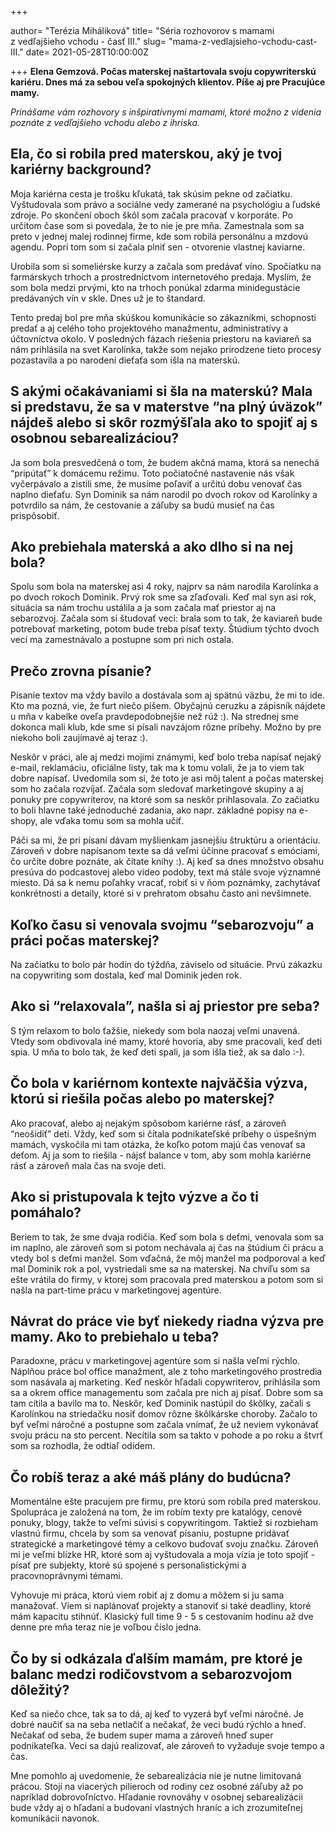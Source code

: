 +++

author= "Terézia Miháliková"
title= "Séria rozhovorov s mamami z&nbsp;vedľajšieho vchodu - časť III."
slug= "mama-z-vedlajsieho-vchodu-cast-III."
date= 2021-05-28T10:00:00Z

+++
**Elena Gemzová. Počas materskej naštartovala svoju copywriterskú kariéru.
Dnes má za sebou veľa spokojných klientov.
Píše aj pre Pracujúce mamy.**

*Prinášame vám rozhovory s inšpiratívnymi mamami, ktoré možno z&nbsp;videnia poznáte z&nbsp;vedľajšieho vchodu alebo z ihriska.*

<!--more-->


## Ela, čo si robila pred materskou, aký je tvoj kariérny  background?

Moja kariérna cesta je trošku kľukatá, tak skúsim pekne od začiatku. Vyštudovala som právo a sociálne vedy zamerané na psychológiu a ľudské zdroje. 
Po skončení oboch škôl som začala pracovať v korporáte. Po určitom čase som si povedala, že to nie je pre mňa. Zamestnala som sa preto v jednej malej
rodinnej firme, kde som robila personálnu a mzdovú agendu. Popri tom som si začala plniť sen - otvorenie vlastnej kaviarne. 


Urobila som si someliérske kurzy a začala som predávať víno. Spočiatku na farmárskych trhoch a prostredníctvom internetového predaja. Myslím, že som bola 
medzi prvými, kto na trhoch ponúkal zdarma minidegustácie predávaných vín v skle. Dnes už je to štandard. 

Tento predaj bol pre mňa skúškou komunikácie so zákazníkmi, schopnosti predať a aj celého toho projektového manažmentu, administratívy a účtovníctva okolo. V posledných fázach riešenia priestoru na 
kaviareň sa nám prihlásila na svet Karolínka, takže som nejako prirodzene tieto procesy pozastavila a po narodení dieťaťa som išla na materskú.


## S akými očakávaniami si šla na materskú? Mala si predstavu, že sa v materstve “na plný úväzok” nájdeš alebo si skôr rozmýšľala ako to spojiť aj s osobnou sebarealizáciou?

Ja som bola presvedčená o tom, že budem akčná mama, ktorá sa nenechá “pripútať” k domácemu režimu. Toto počiatočné nastavenie nás však 
vyčerpávalo a zistili sme, že musíme poľaviť a určitú dobu venovať čas naplno dieťaťu. Syn Dominik sa nám narodil po dvoch rokov od Karolínky a potvrdilo sa 
nám, že cestovanie a záľuby sa budú musieť na čas prispôsobiť. 

## Ako prebiehala materská a ako dlho si na nej bola?

Spolu som bola na materskej asi 4 roky, najprv sa nám narodila Karolínka a po dvoch rokoch Dominik. Prvý rok sme sa zľaďovali. Keď mal syn asi rok, situácia sa 
nám trochu ustálila a ja som začala mať priestor aj na sebarozvoj. Začala som si študovať veci: brala som to tak, že kaviareň bude potrebovať marketing, potom 
bude treba písať texty. Štúdium týchto dvoch vecí ma zamestnávalo a postupne som pri nich ostala.


## Prečo zrovna písanie?

Písanie textov ma vždy bavilo a dostávala som aj spätnú väzbu, že mi to ide. Kto ma pozná, vie, že furt niečo píšem. Obyčajnú ceruzku a zápisník nájdete
u mňa v kabelke oveľa pravdepodobnejšie než rúž :). Na strednej sme dokonca mali klub, kde sme si písali navzájom rôzne príbehy. Možno by pre niekoho boli 
zaujímavé aj teraz :). 

Neskôr v práci, ale aj medzi mojimi známymi, keď bolo treba napísať nejaký e-mail, reklamáciu, oficiálne listy, tak ma k tomu volali, že 
ja to viem tak dobre napísať. Uvedomila som si, že toto je asi môj talent a počas materskej som ho začala rozvíjať. Začala som sledovať marketingové skupiny a aj
ponuky pre copywriterov, na ktoré som sa neskôr prihlasovala.  Zo začiatku to boli hlavne také jednoduché zadania, ako napr. základné popisy na e-shopy, ale vďaka 
tomu som sa mohla učiť. 

Páči sa mi, že pri písaní dávam myšlienkam jasnejšiu štruktúru a orientáciu. Zároveň v dobre napísanom texte sa dá veľmi účinne pracovať s emóciami, čo určite dobre poznáte, ak čítate knihy :). Aj keď sa dnes množstvo obsahu presúva do podcastovej alebo video podoby, text má stále svoje významné miesto. Dá sa k nemu poľahky vracať, robiť si v ňom poznámky, zachytávať konkrétnosti a detaily, ktoré si v prehratom obsahu často ani nevšimnete. 

## Koľko času si venovala svojmu “sebarozvoju” a práci počas materskej? 

Na začiatku to bolo pár hodín do týždňa, záviselo od situácie. Prvú zákazku na copywriting som dostala, keď mal Dominik jeden rok. 


## Ako si “relaxovala”, našla si aj priestor pre seba?

S tým relaxom to bolo ťažšie, niekedy som bola naozaj veľmi unavená. Vtedy som obdivovala iné mamy, ktoré hovoria, aby sme pracovali, keď deti spia. U mňa to 
bolo tak, že keď deti spali, ja som išla tiež, ak sa dalo :-).

## Čo bola v kariérnom kontexte najväčšia výzva, ktorú si riešila počas alebo po materskej?

Ako pracovať, alebo aj nejakým spôsobom kariérne rásť, a zároveň “neošidiť” deti. Vždy, keď som si čítala podnikateľské príbehy o úspešným mamách, vyskočila mi
tam otázka, že koľko potom majú čas venovať sa deťom. Aj ja som to riešila - nájsť balance v tom, aby som mohla kariérne rásť a zároveň mala čas na svoje deti. 


## Ako si pristupovala k tejto výzve a čo ti pomáhalo?

Beriem to tak, že sme dvaja rodičia. Keď som bola s deťmi, venovala som sa im naplno, ale zároveň som si potom nechávala aj čas na štúdium či prácu a vtedy
bol s deťmi manžel. Som vďačná, že môj manžel ma podporoval a keď mal Dominik rok a pol, vystriedali sme sa na materskej. Na chvíľu som sa ešte vrátila do 
firmy, v ktorej som pracovala pred materskou a potom som si našla na part-time prácu v marketingovej agentúre. 

## Návrat do práce vie byť niekedy riadna výzva pre mamy. Ako to prebiehalo u teba? 

Paradoxne, prácu v marketingovej agentúre som si našla veľmi rýchlo. Náplňou práce bol office manažment, ale z toho marketingového prostredia som nasávala 
aj marketing. Keď neskôr hľadali copywriterov, prihlásila som sa a okrem office managementu som začala pre nich aj písať. Dobre som sa tam cítila a 
bavilo ma to. Neskôr, keď Dominik nastúpil do škôlky, začali s Karolínkou na striedačku nosiť domov rôzne škôlkárske choroby.  Začalo to byť veľmi
náročné a postupne som začala vnímať, že už neviem vykonávať svoju prácu na sto percent. Necítila som sa takto v pohode a po roku a štvrť som sa
rozhodla, že odtiaľ odídem.


## Čo robíš teraz a aké máš plány do budúcna?

Momentálne ešte pracujem pre firmu, pre ktorú som robila pred materskou. Spolupráca je založená na tom, že im robím texty pre katalógy, cenové ponuky, blogy, takže
to veľmi súvisí s copywritingom. Taktiež si rozbieham vlastnú firmu, chcela by som sa venovať písaniu, postupne pridávať strategické a marketingové témy
a celkovo budovať svoju značku. Zároveň mi je veľmi blízke HR, ktoré som aj vyštudovala a moja vízia je toto spojiť - písať pre subjekty, ktoré sú spojené 
s personalistickými a pracovnoprávnymi témami. 

Vyhovuje mi práca, ktorú viem robiť aj z domu a môžem si ju sama manažovať. Viem si naplánovať projekty a stanoviť si také deadliny, ktoré mám kapacitu stihnúť. 
Klasický full time 9 - 5 s cestovaním hodinu až dve denne pre mňa teraz nie je voľbou číslo jedna.


## Čo by si odkázala ďalším mamám, pre ktoré je balanc medzi rodičovstvom a sebarozvojom dôležitý?

Keď sa niečo chce, tak sa to dá, aj keď to vyzerá byť veľmi náročné. Je dobré naučiť sa na seba netlačiť a nečakať, že veci budú rýchlo a hneď. Nečakať od seba, že
budem super mama a zároveň hneď super podnikateľka. Veci sa dajú realizovať, ale zároveň to vyžaduje svoje tempo a čas.  

Mne pomohlo aj uvedomenie, že sebarealizácia nie je nutne limitovaná prácou. Stojí na viacerých pilieroch od rodiny cez osobné záľuby až po napríklad dobrovoľníctvo. Hľadanie rovnováhy v osobnej sebarealizácii bude vždy aj o hľadaní a budovaní vlastných hraníc a ich zrozumiteľnej komunikácii navonok. 
